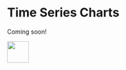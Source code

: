 # Time Series Charts

Coming soon!

<img src="https://emoji.slack-edge.com/TQM6AQHSB/blobby/84f99dd2f53f9768.gif" width=50 />